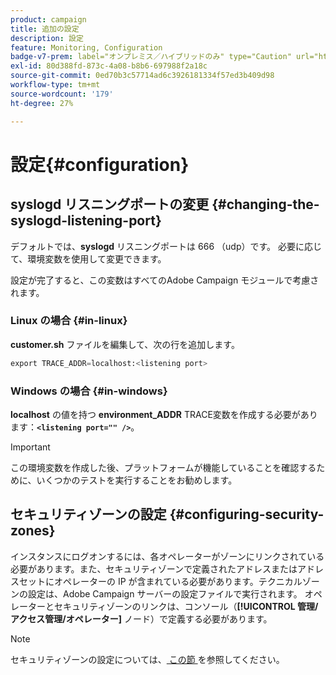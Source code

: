 ```yaml
---
product: campaign
title: 追加の設定
description: 設定
feature: Monitoring, Configuration
badge-v7-prem: label="オンプレミス／ハイブリッドのみ" type="Caution" url="https://experienceleague.adobe.com/docs/campaign-classic/using/installing-campaign-classic/architecture-and-hosting-models/hosting-models-lp/hosting-models.html?lang=ja" tooltip="オンプレミスデプロイメントとハイブリッドデプロイメントにのみ適用されます"
exl-id: 80d388fd-873c-4a08-b8b6-697988f2a18c
source-git-commit: 0ed70b3c57714ad6c3926181334f57ed3b409d98
workflow-type: tm+mt
source-wordcount: '179'
ht-degree: 27%

---
```


# 設定{#configuration}



## syslogd リスニングポートの変更 {#changing-the-syslogd-listening-port}

デフォルトでは、**syslogd** リスニングポートは 666 （udp）です。 必要に応じて、環境変数を使用して変更できます。

設定が完了すると、この変数はすべてのAdobe Campaign モジュールで考慮されます。

### Linux の場合 {#in-linux}

**customer.sh** ファイルを編集して、次の行を追加します。

```sql
export TRACE_ADDR=localhost:<listening port>
```

### Windows の場合 {#in-windows}

**localhost** の値を持つ **environment_ADDR** TRACE変数を作成する必要があります：**`<listening port="" />`**。

>[!IMPORTANT]
>
>この環境変数を作成した後、プラットフォームが機能していることを確認するために、いくつかのテストを実行することをお勧めします。

## セキュリティゾーンの設定 {#configuring-security-zones}

インスタンスにログオンするには、各オペレーターがゾーンにリンクされている必要があります。また、セキュリティゾーンで定義されたアドレスまたはアドレスセットにオペレーターの IP が含まれている必要があります。テクニカルゾーンの設定は、Adobe Campaign サーバーの設定ファイルで実行されます。 オペレーターとセキュリティゾーンのリンクは、コンソール（**[!UICONTROL 管理/アクセス管理/オペレーター]** ノード）で定義する必要があります。

>[!NOTE]
>
>セキュリティゾーンの設定については、[ この節 ](../../installation/using/security-zones.md) を参照してください。
